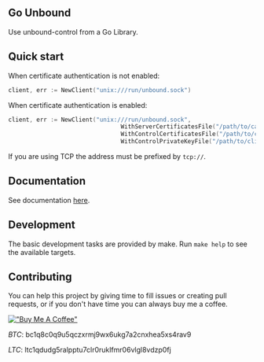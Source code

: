 Go Unbound
-----------

Use unbound-control from a Go Library.

## Quick start

When certificate authentication is not enabled:
```go
client, err := NewClient("unix:///run/unbound.sock")
```

When certificate authentication is enabled:
```go
client, err := NewClient("unix:///run/unbound.sock",
                                WithServerCertificatesFile("/path/to/ca.pem"),
                                WithControlCertificatesFile("/path/to/client.key"),
                                WithControlPrivateKeyFile("/path/to/client.pem"))
```

If you are using TCP the address must be prefixed by `tcp://`.

## Documentation

See documentation [here](https://pkg.go.dev/github.com/guillomep/go-unbound).

## Development

The basic development tasks are provided by make. Run `make help` to see the
available targets.

## Contributing

You can help this project by giving time to fill issues or creating pull requests, or if you don't have time you can always buy me a coffee.

[!["Buy Me A Coffee"](https://www.buymeacoffee.com/assets/img/custom_images/orange_img.png)](https://buymeacoffee.com/guillomep)

*BTC*: bc1q8c0q9u5qczxrmj9wx6ukg7a2cnxhea5xs4rav9

*LTC*: ltc1qdudg5ralpptu7clr0ruklfmr06vlgl8vdzp0fj
